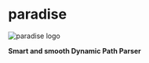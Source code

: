 # paradise

![paradise logo](https://i.ibb.co/Kq6gpMC/paradise-small.png)

**Smart and smooth Dynamic Path Parser**
